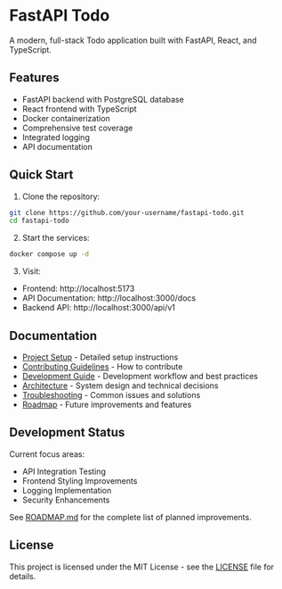 # FastAPI Todo

A modern, full-stack Todo application built with FastAPI, React, and TypeScript.

## Features

- FastAPI backend with PostgreSQL database
- React frontend with TypeScript
- Docker containerization
- Comprehensive test coverage
- Integrated logging
- API documentation

## Quick Start

1. Clone the repository:
```bash
git clone https://github.com/your-username/fastapi-todo.git
cd fastapi-todo
```

2. Start the services:
```bash
docker compose up -d
```

3. Visit:
- Frontend: http://localhost:5173
- API Documentation: http://localhost:3000/docs
- Backend API: http://localhost:3000/api/v1

## Documentation

- [Project Setup](docs/SETUP.md) - Detailed setup instructions
- [Contributing Guidelines](docs/CONTRIBUTING.md) - How to contribute
- [Development Guide](docs/DEVELOPMENT.md) - Development workflow and best practices
- [Architecture](docs/ARCHITECTURE.md) - System design and technical decisions
- [Troubleshooting](docs/TROUBLESHOOTING.md) - Common issues and solutions
- [Roadmap](docs/ROADMAP.md) - Future improvements and features

## Development Status

Current focus areas:
- API Integration Testing
- Frontend Styling Improvements
- Logging Implementation
- Security Enhancements

See [ROADMAP.md](docs/ROADMAP.md) for the complete list of planned improvements.

## License

This project is licensed under the MIT License - see the [LICENSE](LICENSE) file for details.